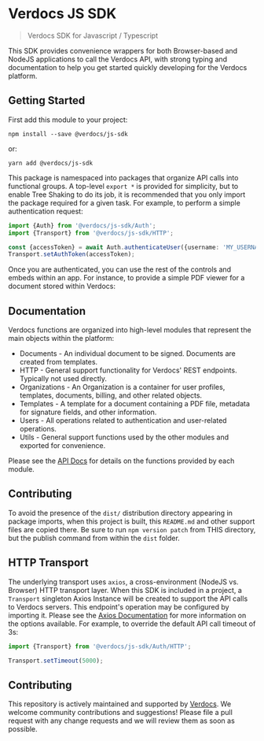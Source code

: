 # Verdocs JS SDK

> Verdocs SDK for Javascript / Typescript

This SDK provides convenience wrappers for both Browser-based and NodeJS applications to call the Verdocs API, with strong typing and
documentation to help you get started quickly developing for the Verdocs platform.

## Getting Started

First add this module to your project:

    npm install --save @verdocs/js-sdk

or:

    yarn add @verdocs/js-sdk

This package is namespaced into packages that organize API calls into functional groups. A top-level `export *` is provided for simplicity,
but to enable Tree Shaking to do its job, it is recommended that you only import the package required for a given task. For example, to
perform a simple authentication request:

```typescript
import {Auth} from '@verdocs/js-sdk/Auth';
import {Transport} from '@verdocs/js-sdk/HTTP';

const {accessToken} = await Auth.authenticateUser({username: 'MY_USERNAME', password: 'MY_PASSWORD'});
Transport.setAuthToken(accessToken);
```

Once you are authenticated, you can use the rest of the controls and embeds within an app. For instance, to provide a simple PDF
viewer for a document stored within Verdocs:

## Documentation

Verdocs functions are organized into high-level modules that represent the main objects within the platform:

- Documents - An individual document to be signed. Documents are created from templates.
- HTTP - General support functionality for Verdocs' REST endpoints. Typically not used directly.
- Organizations - An Organization is a container for user profiles, templates, documents, billing, and other related objects.
- Templates - A template for a document containing a PDF file, metadata for signature fields, and other information.
- Users - All operations related to authentication and user-related operations.
- Utils - General support functions used by the other modules and exported for convenience.

Please see the [API Docs](https://github.com/Verdocs/js-sdk/tree/main/docs) for details on the functions provided by each module.

## Contributing

To avoid the presence of the `dist/` distribution directory appearing in package imports, when this project is built, this `README.md`
and other support files are copied there. Be sure to run `npm version patch` from THIS directory, but the publish command from within
the `dist` folder.

## HTTP Transport

The underlying transport uses `axios`, a cross-environment (NodeJS vs. Browser) HTTP transport layer. When this SDK is included in a
project, a `Transport` singleton Axios Instance will be created to support the API calls to Verdocs servers. This endpoint's operation
may be configured by importing it. Please see the [Axios Documentation](https://github.com/axios/axios) for more information on the
options available. For example, to override the default API call timeout of 3s:

```typescript
import {Transport} from '@verdocs/js-sdk/Auth/HTTP';

Transport.setTimeout(5000);
```

## Contributing

This repository is actively maintained and supported by [Verdocs](https://verdocs.com/). We welcome community contributions and
suggestions! Please file a pull request with any change requests and we will review them as soon as possible.
